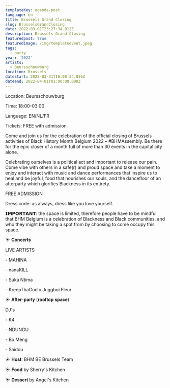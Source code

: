 ```yaml
---
templateKey: agenda-post
language: en
title: Brussels Grand Closing
slug: BrusselsGrandClosing
date: 2022-03-01T23:27:34.012Z
description: Brussels Grand Closing
featuredpost: true
featuredimage: /img/templateevent.jpeg
tags:
  - party
year: '2022'
artists:
  - Beursschouwburg
location: Brussels
datestart: 2022-03-31T16:00:34.036Z
dateend: 2022-04-01T01:00:00.000Z
---
```

Location: Beursschouwburg

Time: 18:00-03:00

Language: EN/NL/FR

Tickets: FREE with admission

Come and join us for the celebration of the official closing of Brussels activities of Black History Month Belgium 2022 – #BHMAssembly. Be there for the epic closer of a month full of more than 30 events in the capital city alone.

Celebrating ourselves is a political act and important to release our pain. Come vibe with others in a safe(r) and proud space and take a moment to enjoy and interact with music and dance performances that inspire us to heal and be joyful, food that nourishes our souls, and the dancefloor of an afterparty which glorifies Blackness in its entirety.

FREE ADMISSION

Dress code: as always, dress like you love yourself.

𝗜𝗠𝗣𝗢𝗥𝗧𝗔𝗡𝗧: the space is limited, therefore people have to be mindful that BHM Belgium is a celebration of Blackness and Black communities, and who they might be taking a spot from by choosing to come occupy this space.



☀️️ 𝐂𝐨𝐧𝐜𝐞𝐫𝐭𝐬

LIVE ARTISTS

\- MAHINA

\- nanaKILL

\- Suka Ntima

\- KreepThaGod x Juggboi Fleur

☀️ 𝐀𝐟𝐭𝐞𝐫-𝐩𝐚𝐫𝐭𝐲 (𝐫𝐨𝐨𝐟𝐭𝐨𝐩 𝐬𝐩𝐚𝐜𝐞)

DJ's

\- K4

\- NDUNGU

\- Bo Meng

\- Saidou

☀️ 𝐇𝐨𝐬𝐭: BHM BE Brussels Team

☀️ 𝐅𝐨𝐨𝐝 by Sherry's Kitchen

☀️ 𝐃𝐞𝐬𝐬𝐞𝐫𝐭 by Angel's Kitchen
